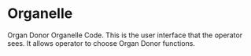 # Organelle
Organ Donor Organelle Code. This is the user interface that the operator sees. It allows operator to choose Organ Donor functions. 
